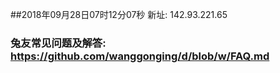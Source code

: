 ##2018年09月28日07时12分07秒 新址: 142.93.221.65
### 兔友常见问题及解答: https://github.com/wanggonging/d/blob/w/FAQ.md
